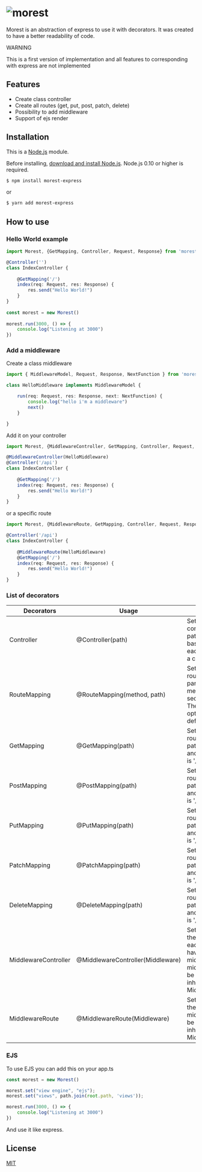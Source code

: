 # ![morest](https://user-images.githubusercontent.com/43060105/103370527-50d7c080-4acd-11eb-9607-68e671115795.png)


Morest is an abstraction of express to use it with decorators. It was created to have a better readability of code.

WARNING

This is a first version of implementation and all features to corresponding with express are not implemented

## Features

* Create class controller
* Create all routes (get, put, post, patch, delete)
* Possibility to add middleware
* Support of ejs render

## Installation

This is a [Node.js](https://nodejs.org/en/) module.

Before installing, [download and install Node.js](https://nodejs.org/en/download/).
Node.js 0.10 or higher is required.

```bash
$ npm install morest-express
```

or

```bash
$ yarn add morest-express
```

## How to use

### Hello World example

```ts
import Morest, {GetMapping, Controller, Request, Response} from 'morest-express'

@Controller('')
class IndexController {
​
    @GetMapping('/')
    index(req: Request, res: Response) {
        res.send("Hello World!")
    }
}
​
const morest = new Morest()
​
morest.run(3000, () => {
    console.log("Listening at 3000")
})

```

### Add a middleware

Create a class middleware

```ts
import { MiddlewareModel, Request, Response, NextFunction } from 'morest-express';

class HelloMiddleware implements MiddlewareModel {

    run(req: Request, res: Response, next: NextFunction) {
        console.log("hello i'm a middleware")
        next()
    }

}
```

Add it on your controller 

```ts
import Morest, {MiddlewareController, GetMapping, Controller, Request, Response} from 'morest-express'

@MiddlewareController(HelloMiddleware)
@Controller('/api')
class IndexController {
​
    @GetMapping('/')
    index(req: Request, res: Response) {
        res.send("Hello World!")
    }
}
```

or a specific route

```ts
import Morest, {MiddlewareRoute, GetMapping, Controller, Request, Response} from 'morest-express'

@Controller('/api')
class IndexController {
​
    @MiddlewareRoute(HelloMiddleware)
    @GetMapping('/')
    index(req: Request, res: Response) {
        res.send("Hello World!")
    }
}
```

### List of decorators

| Decorators | Usage | Description |
| ------ | ----------- | ----------- | 
| Controller   | @Controller(path) | Set a class as a controller. Use path to have a base path for each route inside a controller
| RouteMapping | @RouteMapping(method, path) | Set a function as route. The first parameter is the method and the second, the path. The path is optionnal and default value is '/'
| GetMapping    | @GetMapping(path) | Set a function as route get. The path is optionnal and default value is '/'
| PostMapping    | @PostMapping(path) | Set a function as route post. The path is optionnal and default value is '/'
| PutMapping    | @PutMapping(path) | Set a function as route put. The path is optionnal and default value is '/'
| PatchMapping    | @PatchMapping(path) | Set a function as route patch. The path is optionnal and default value is '/'
| DeleteMapping    | @DeleteMapping(path) | Set a function as route delete. The path is optionnal and default value is '/'
| MiddlewareController | @MiddlewareController(Middleware) | Set a middle on the controller, each route will have a middleware. The middleware must be a class inheritance MiddlewareModel 
| MiddlewareRoute | @MiddlewareRoute(Middleware) | Set a middle on the route. The middleware must be a class inheritance MiddlewareModel 

### EJS 

To use EJS you can add this on your app.ts

```ts
const morest = new Morest()

morest.set("view engine", "ejs");
morest.set("views", path.join(root.path, 'views'));

morest.run(3000, () => {
    console.log("Listening at 3000")
})
```

And use it like express. 

## License

[MIT](LICENSE)